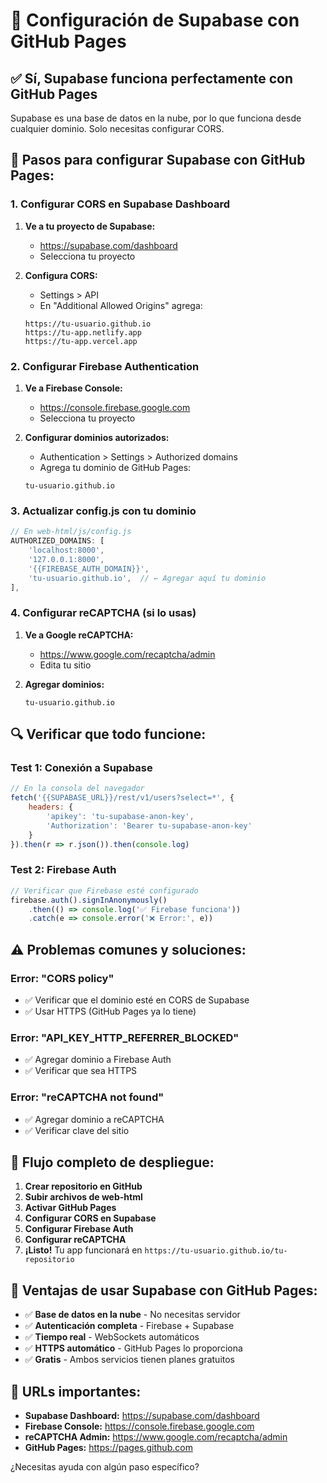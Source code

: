 # 🔧 Configuración de Supabase con GitHub Pages

## ✅ **Sí, Supabase funciona perfectamente con GitHub Pages**

Supabase es una base de datos en la nube, por lo que funciona desde cualquier dominio. Solo necesitas configurar CORS.

## 🚀 **Pasos para configurar Supabase con GitHub Pages:**

### **1. Configurar CORS en Supabase Dashboard**

1. **Ve a tu proyecto de Supabase:**
   - https://supabase.com/dashboard
   - Selecciona tu proyecto

2. **Configura CORS:**
   - Settings > API
   - En "Additional Allowed Origins" agrega:
   ```
   https://tu-usuario.github.io
   https://tu-app.netlify.app
   https://tu-app.vercel.app
   ```

### **2. Configurar Firebase Authentication**

1. **Ve a Firebase Console:**
   - https://console.firebase.google.com
   - Selecciona tu proyecto

2. **Configurar dominios autorizados:**
   - Authentication > Settings > Authorized domains
   - Agrega tu dominio de GitHub Pages:
   ```
   tu-usuario.github.io
   ```

### **3. Actualizar config.js con tu dominio**

```javascript
// En web-html/js/config.js
AUTHORIZED_DOMAINS: [
    'localhost:8000',
    '127.0.0.1:8000',
    '{{FIREBASE_AUTH_DOMAIN}}',
    'tu-usuario.github.io',  // ← Agregar aquí tu dominio
],
```

### **4. Configurar reCAPTCHA (si lo usas)**

1. **Ve a Google reCAPTCHA:**
   - https://www.google.com/recaptcha/admin
   - Edita tu sitio

2. **Agregar dominios:**
   ```
   tu-usuario.github.io
   ```

## 🔍 **Verificar que todo funcione:**

### **Test 1: Conexión a Supabase**
```javascript
// En la consola del navegador
fetch('{{SUPABASE_URL}}/rest/v1/users?select=*', {
    headers: {
        'apikey': 'tu-supabase-anon-key',
        'Authorization': 'Bearer tu-supabase-anon-key'
    }
}).then(r => r.json()).then(console.log)
```

### **Test 2: Firebase Auth**
```javascript
// Verificar que Firebase esté configurado
firebase.auth().signInAnonymously()
    .then(() => console.log('✅ Firebase funciona'))
    .catch(e => console.error('❌ Error:', e))
```

## ⚠️ **Problemas comunes y soluciones:**

### **Error: "CORS policy"**
- ✅ Verificar que el dominio esté en CORS de Supabase
- ✅ Usar HTTPS (GitHub Pages ya lo tiene)

### **Error: "API_KEY_HTTP_REFERRER_BLOCKED"**
- ✅ Agregar dominio a Firebase Auth
- ✅ Verificar que sea HTTPS

### **Error: "reCAPTCHA not found"**
- ✅ Agregar dominio a reCAPTCHA
- ✅ Verificar clave del sitio

## 🎯 **Flujo completo de despliegue:**

1. **Crear repositorio en GitHub**
2. **Subir archivos de web-html**
3. **Activar GitHub Pages**
4. **Configurar CORS en Supabase**
5. **Configurar Firebase Auth**
6. **Configurar reCAPTCHA**
7. **¡Listo!** Tu app funcionará en `https://tu-usuario.github.io/tu-repositorio`

## 📱 **Ventajas de usar Supabase con GitHub Pages:**

- ✅ **Base de datos en la nube** - No necesitas servidor
- ✅ **Autenticación completa** - Firebase + Supabase
- ✅ **Tiempo real** - WebSockets automáticos
- ✅ **HTTPS automático** - GitHub Pages lo proporciona
- ✅ **Gratis** - Ambos servicios tienen planes gratuitos

## 🔗 **URLs importantes:**

- **Supabase Dashboard:** https://supabase.com/dashboard
- **Firebase Console:** https://console.firebase.google.com
- **reCAPTCHA Admin:** https://www.google.com/recaptcha/admin
- **GitHub Pages:** https://pages.github.com

¿Necesitas ayuda con algún paso específico? 